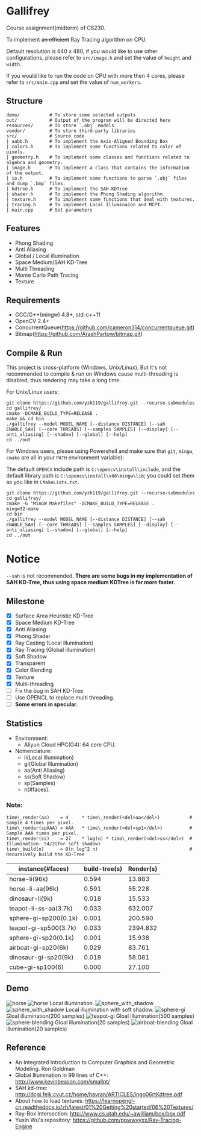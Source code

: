 # Gallifrey
Course assignment(midterm) of CS230.

To implement <del>an efficient</del> Ray Tracing algorithm on CPU.

Default resolution is 640 x 480, if you would like to use other configurations, please refer to `src/image.h` and set the value of `height` and `width`.

If you would like to run the code on CPU with more then 4 cores, please refer to `src/main.cpp` and set the value of `num_workers`.

## Structure

    demo/           # To store some selected outputs
    out/            # Output of the program will be directed here
    resources/      # To store `.obj` models
    vendor/         # To store third-party libraries
    src/            # Source code
    | aabb.h        # To implement the Axis-Aligned Bounding Box
    | colors.h      # To implement some functions related to color of pixels.
    | geometry.h    # To implement some classes and functions related to algebra and geometry.
    | image.h       # To implement a class that contains the information of the output.
    | io.h          # To implement some functions to parse `.obj` files and dump `.bmp` files.
    | kdtree.h      # To implement the SAH-KDTree
    | shader.h      # To implement the Phong Shading algorithm.
    | texture.h     # To implement some functions that deal with textures.
    | tracing.h     # To implement Local Illuminaion and MCPT.
    | main.cpp      # Set parameters

## Features

- Phong Shading
- Anti Aliasing
- Global / Local illumination
- Space Medium/SAH KD-Tree
- Multi Threading
- Monte Carlo Path Tracing
- Texture

## Requirements

- GCC/G++(mingw) 4.8+, std-c++11
- OpenCV 2.4+
- ConcurrentQueue(https://github.com/cameron314/concurrentqueue.git)
- Bitmap(https://github.com/ArashPartow/bitmap.git)

## Compile & Run
This project is cross-platform (Windows, Unix/Linux). But it's not recommended to compile & run on Windows cause multi-threading is disabled, thus rendering may take a long time.

For Unix/Linux users:

    git clone https://github.com/yzh119/gallifrey.git --recurse-submodules
    cd gallifrey/
    cmake -DCMAKE_BUILD_TYPE=RELEASE .
    make && cd bin
    ./gallifrey --model MODEL_NAME [--distance DISTANCE] [--sah ENABLE_SAH] [--core THREADS] [--samples SAMPLES] [--display] [--anti_aliasing] [--shadow] [--global] [--help]
    cd ../out

For Windows users, please using Powershell and make sure that `git`, `mingw`, `cmake` are all in your `PATH` environment variable):

The default `OPENCV` include path is `C:\opencv\install\include`, and the default library path is `C:\opencv\install\x86\mingw\lib`; you could set them as you like in `CMakeLists.txt`.

    git clone https://github.com/yzh119/gallifrey.git --recurse-submodules
    cd gallifrey/
    cmake -G "MinGW Makefiles" -DCMAKE_BUILD_TYPE=RELEASE .
    mingw32-make
    cd bin
    ./gallifrey --model MODEL_NAME [--distance DISTANCE] [--sah ENABLE_SAH] [--core THREADS] [--samples SAMPLES] [--display] [--anti_aliasing] [--shadow] [--global] [--help]
    cd ../out

# Notice

`--sah` is not recommended. **There are some bugs in my implementation of SAH KD-Tree, thus using space medium KDTree is far more faster.**

## Milestone
- [x] Surface Area Heuristic KD-Tree
- [x] Space Medium KD-Tree
- [x] Anti Aliasing
- [x] Phong Shader
- [x] Ray Casting (Local illumination)
- [x] Ray Tracing (Global illumination)
- [x] Soft Shadow
- [x] Transparent
- [x] Color Blending
- [x] Texture
- [x] Multi-threading
- [ ] Fix the bug in SAH KD-Tree
- [ ] Use OPENCL to replace multi threading.
- [ ] **Some errors in specular**.

## Statistics

- Environment: 
	- Aliyun Cloud HPC(G4): 64 core CPU.
- Nomenclature: 
	- li(Local Illumination)
	- gi(Global Illumination)
	- aa(Anti Aliasing)
	- ss(Soft Shadow)
	- sp(Samples)
	- n(#faces).

### Note: 

	time\_render(aa) 	= 4 	* time\_render(<del>aa</del>)			# Sample 4 times per pixel.
	time\_render(spAAA) = AAA 	* time\_render(<del>sp1</del>)			# Sample AAA times per pixel.
	time\_render(ss)	= 27 	* log(n) * time\_render(<del>ss</del>) 	# Illumination: 54/2(for soft shadow)
	time\_build(n)		= O(n log^2 n)									# Recursively build the KD-Tree

instance(#faces)	| build-tree(s)		| Render(s)
--------------------|-------------------|----------------
horse-li(96k)		| 0.594				| 13.883
horse-li-aa(96k)	| 0.591				| 55.228
dinosaur-li(9k)		| 0.018				| 15.533				
teapot-li-ss-aa(3.7k)| 0.033			| 632.007
sphere-gi-sp200(0.1k)| 0.001			| 200.590
teapot-gi-sp500(3.7k)| 0.033			| 2394.832
sphere-gi-sp20(0.1k) | 0.001			| 15.938
airboat-gi-sp20(6k)	 | 0.029			| 83.761
dinosaur-gi-sp20(9k) | 0.018			| 58.081
cube-gi-sp100(6)	 | 0.000			| 27.100

## Demo
![horse](demo/horse.bmp)
![horse](demo/horse-aa.bmp)
Local illumination.
![sphere_with_shadow](demo/softshadow_sphere.bmp)
![sphere_with_shadow](demo/teapot-shadow-aa.bmp)
Local illumination with soft shadow.
![sphere-gi](demo/sphere-gi-sp20.bmp)
Gloal illumination(200 samples)
![teapot-gi](demo/teapot-gi-sp500.bmp)
Gloal illumination(500 samples)
![sphere-blending](demo/sphere-blending.bmp)
Gloal illumination(20 samples)
![airboat-blending](demo/airboat.bmp)
Gloal illumination(20 samples)

## Reference
- An Integrated Introduction to Computer Graphics and Geometric Modeling. Ron Goldman
- Global Illumination in 99 lines of C++: http://www.kevinbeason.com/smallpt/
- SAH kd-tree: http://dcgi.felk.cvut.cz/home/havran/ARTICLES/ingo06rtKdtree.pdf
- About how to load textures: https://learnopengl-cn.readthedocs.io/zh/latest/01%20Getting%20started/06%20Textures/
- Ray-Box Intersection: http://www.cs.utah.edu/~awilliam/box/box.pdf
- Yuxin Wu's repository: https://github.com/ppwwyyxx/Ray-Tracing-Engine
